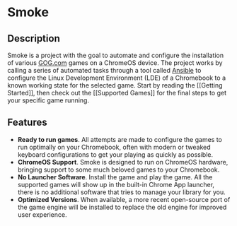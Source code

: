 # Smoke

## Description
Smoke is a project with the goal to automate and configure the installation of various [GOG.com](https://gog.com) games on a ChromeOS device.  The project works by calling a series of automated tasks through a tool called [Ansible](https://docs.ansible.com) to configure the Linux Development Environment (LDE) of a Chromebook to a known working state for the selected game.  Start by reading the [[Getting Started]], then check out the [[Supported Games]] for the final steps to get your specific game running.

## Features

* **Ready to run games**.  All attempts are made to configure the games to run optimally on your Chromebook, often with modern or tweaked keyboard configurations to get your playing as quickly as possible.
* **ChromeOS Support**.  Smoke is designed to run on ChromeOS hardware, bringing support to some much beloved games to your Chromebook.
* **No Launcher Software**.  Install the game and play the game.  All the supported games will show up in the built-in Chrome App launcher, there is no additional software that tries to manage your library for you.
* **Optimized Versions**.  When available, a more recent open-source port of the game engine will be installed to replace the old engine for improved user experience.
